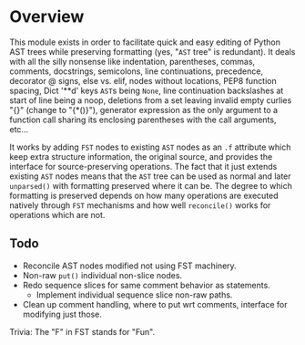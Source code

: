 # Overview

This module exists in order to facilitate quick and easy editing of Python AST trees while preserving formatting (yes, "`AST` tree" is redundant). It deals with all the silly nonsense like indentation, parentheses, commas, comments, docstrings, semicolons, line continuations, precedence, decorator @ signs, else vs. elif, nodes without locations, PEP8 function spacing, Dict '\*\*d' keys `AST`s being `None`, line continuation backslashes at start of line being a noop, deletions from a set leaving invalid empty curlies "{}" (change to "{\*()}"), generator expression as the only argument to a function call sharing its enclosing parentheses with the call arguments, etc...

It works by adding `FST` nodes to existing `AST` nodes as an `.f` attribute which keep extra structure information, the original source, and provides the interface for source-preserving operations. The fact that it just extends existing `AST` nodes means that the `AST` tree can be used as normal and later `unparsed()` with formatting preserved where it can be. The degree to which formatting is preserved depends on how many operations are executed natively through `FST` mechanisms and how well `reconcile()` works for operations which are not.















## Todo

* Reconcile AST nodes modified not using FST machinery.
* Non-raw `put()` individual non-slice nodes.
* Redo sequence slices for same comment behavior as statements.
  * Implement individual sequence slice non-raw paths.
* Clean up comment handling, where to put wrt comments, interface for modifying just those.

Trivia: The "F" in FST stands for "Fun".
